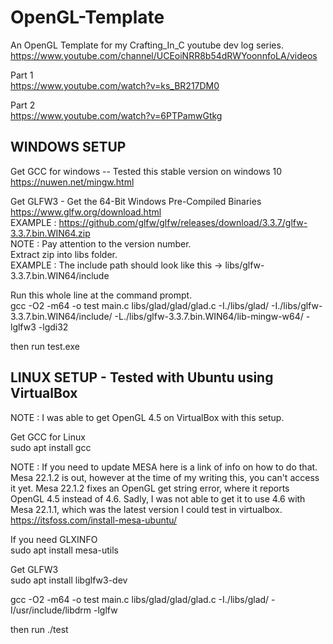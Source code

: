 # OpenGL-Template  
  
An OpenGL Template for my Crafting_In_C youtube dev log series.  
https://www.youtube.com/channel/UCEoiNRR8b54dRWYoonnfoLA/videos  
  
Part 1  
https://www.youtube.com/watch?v=ks_BR217DM0  
  
Part 2  
https://www.youtube.com/watch?v=6PTPamwGtkg  
  
WINDOWS SETUP  
--------------  
Get GCC for windows -- Tested this stable version on windows 10  
https://nuwen.net/mingw.html  
  
Get GLFW3 - Get the 64-Bit Windows Pre-Compiled Binaries  
https://www.glfw.org/download.html  
EXAMPLE : https://github.com/glfw/glfw/releases/download/3.3.7/glfw-3.3.7.bin.WIN64.zip  
NOTE : Pay attention to the version number.  
Extract zip into libs folder.  
EXAMPLE : The include path should look like this -> libs/glfw-3.3.7.bin.WIN64/include  
  
Run this whole line at the command prompt.  
gcc -O2 -m64 -o test main.c libs/glad/glad/glad.c -I./libs/glad/ -I./libs/glfw-3.3.7.bin.WIN64/include/ -L./libs/glfw-3.3.7.bin.WIN64/lib-mingw-w64/ -lglfw3 -lgdi32
  
then run test.exe  
  
  
  
LINUX SETUP - Tested with Ubuntu using VirtualBox  
--------------  
NOTE : I was able to get OpenGL 4.5 on VirtualBox with this setup.  
  
Get GCC for Linux  
sudo apt install gcc  
  
NOTE : If you need to update MESA here is a link of info on how to do that. Mesa 22.1.2 is out, however at the time of my writing this, you can't access it yet. Mesa 22.1.2 fixes an OpenGL get string error, where it reports OpenGL 4.5 instead of 4.6. Sadly, I was not able to get it to use 4.6 with Mesa 22.1.1, which was the latest version I could test in virtualbox.  
https://itsfoss.com/install-mesa-ubuntu/  
  
If you need GLXINFO  
sudo apt install mesa-utils  
  
Get GLFW3  
sudo apt install libglfw3-dev  
  
gcc -O2 -m64 -o test main.c libs/glad/glad/glad.c -I./libs/glad/ -I/usr/include/libdrm -lglfw
  
then run ./test  
